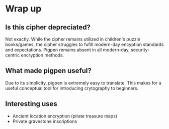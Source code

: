 # Wrap up

## Is this cipher depreciated?
Not exactly. While the cipher remains utilized in children's puzzle books/games, the cipher struggles to fufill modern-day encyption standards and expectations. Pigpen remains absent in all modern-day, security-centric encryption methods.

## What made pigpen useful?
Due to its simplicity, pigpen is extremely easy to translate. This makes for a useful conceptual tool for introducing crytography to beginners.

## Interesting uses
* Ancient location encryption (pirate treasure maps)
* Private gravestone inscriptions
